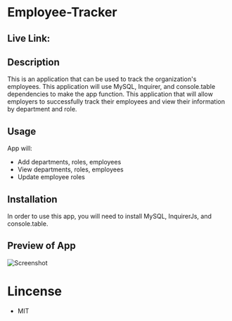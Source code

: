 # Employee-Tracker

## Live Link: 

## Description
This is an application that can be used to track the organization's employees.  This application will use MySQL, Inquirer, and console.table dependencies to make the app function. This application that will allow employers to successfully track their employees and view their information by department and role. 

## Usage
App will:
* Add departments, roles, employees
* View departments, roles, employees
* Update employee roles

## Installation
In order to use this app, you will need to install MySQL, InquirerJs, and console.table. 

## Preview of App 
![Screenshot](Assets/app.gif)

# Lincense
* MIT